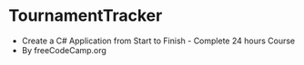 # TournamentTracker
- Create a C# Application from Start to Finish - Complete 24 hours Course
- By freeCodeCamp.org
